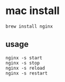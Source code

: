 # mac install

```shell
brew install nginx
```

## usage
```shell
nginx -s start
nginx -s stop
nginx -s reload
nginx -s restart
```
